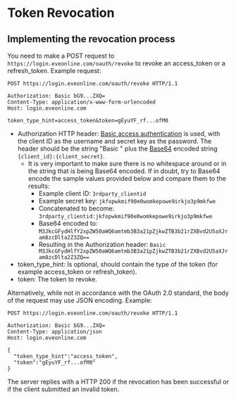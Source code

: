 # Token Revocation
## Implementing the revocation process

You need to make a POST request to `https://login.eveonline.com/oauth/revoke` to revoke an access_token or a refresh_token. Example request:
```http
POST https://login.eveonline.com/oauth/revoke HTTP/1.1

Authorization: Basic bG9...ZXQ=
Content-Type: application/x-www-form-urlencoded
Host: login.eveonline.com

token_type_hint=access_token&token=gEyuYF_rf...ofM0
```
- Authorization HTTP header: [Basic access authentication](https://en.wikipedia.org/wiki/Basic_access_authentication) is used, with the client ID as the username and secret key as the password. The header should be the string "Basic " plus the [Base64](https://en.wikipedia.org/wiki/Base64) encoded string `{client_id}:{client_secret}`.
    - It is very important to make sure there is no whitespace around or in the string that is being Base64 encoded. If in doubt, try to Base64 encode the sample values provided below and compare them to the results:
        - Example client ID: `3rdparty_clientid`
        - Example secret key: `jkfopwkmif90e0womkepowe9irkjo3p9mkfwe`
        - Concatenated to become: `3rdparty_clientid:jkfopwkmif90e0womkepowe9irkjo3p9mkfwe`
        - Base64 encoded to: `M3JkcGFydHlfY2xpZW50aWQ6amtmb3B3a21pZjkwZTB3b21rZXBvd2U5aXJram8zcDlta2Z3ZQ==`
        - Resulting in the Authorization header: `Basic M3JkcGFydHlfY2xpZW50aWQ6amtmb3B3a21pZjkwZTB3b21rZXBvd2U5aXJram8zcDlta2Z3ZQ==`
- token_type_hint: Is optional, should contain the type of the token (for example access_token or refresh_token).
- token: The token to revoke.

Alternatively, while not in accordance with the OAuth 2.0 standard, the body of the request may use JSON encoding. Example:
```http
POST https://login.eveonline.com/oauth/revoke HTTP/1.1

Authorization: Basic bG9...ZXQ=
Content-Type: application/json
Host: login.eveonline.com

{
  "token_type_hint":"access_token",
  "token":"gEyuYF_rf...ofM0"
}
```

The server replies with a HTTP 200 if the revocation has been successful or if the client submitted an invalid token.
